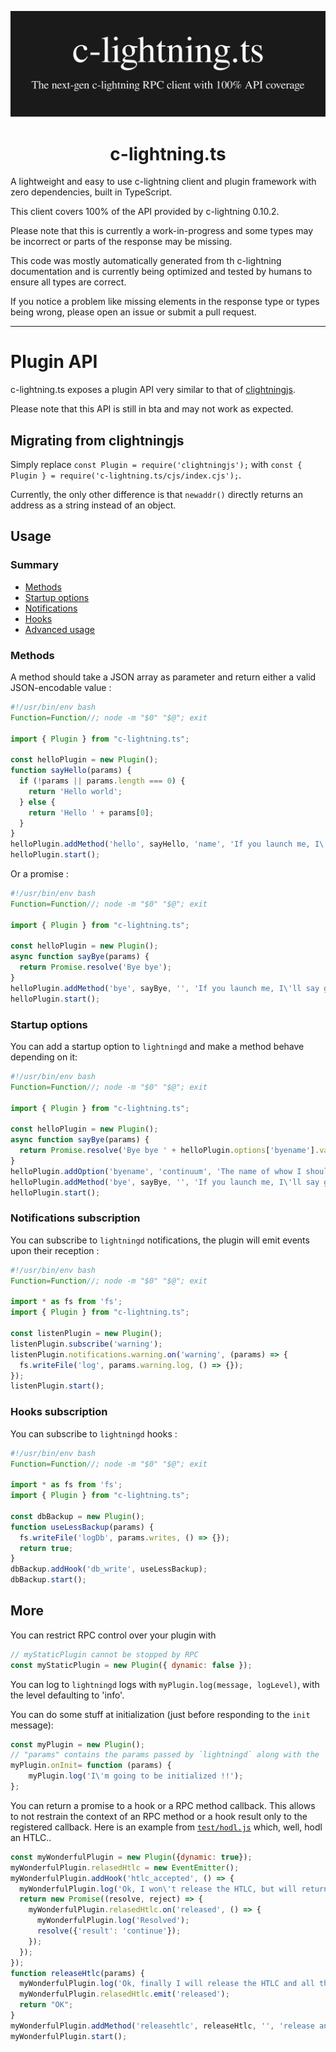 <p align="center">
  <img width="700" src="https://github.com/runcitadel/c-lightning-client/raw/main/c-lightning-ts-dark.png">
  <h1 align="center">c-lightning.ts</h1>
</p>

A lightweight and easy to use c-lightning client and plugin framework with zero dependencies, built in TypeScript.

This client covers 100% of the API provided by c-lightning 0.10.2.

Please note that this is currently a work-in-progress and some types may be incorrect or parts of the response may be missing.

This code was mostly automatically generated from th c-lightning documentation and is currently being optimized and tested by humans to ensure all types are correct.

If you notice a problem like missing elements in the response type or types being wrong, please open an issue or submit a pull request.

---

# Plugin API

c-lightning.ts exposes a plugin API very similar to that of [clightningjs](https://github.com/lightningd/clightningjs).

Please note that this API is still in bta and may not work as expected.

## Migrating from clightningjs

Simply replace `const Plugin = require('clightningjs');` with `const { Plugin } = require('c-lightning.ts/cjs/index.cjs');`.

Currently, the only other difference is that `newaddr()` directly returns an address as a string instead of an object.

## Usage


### Summary

- [Methods](#methods)
- [Startup options](#startup-options)
- [Notifications](#notifications-subscription)
- [Hooks](#hooks-subscription)
- [Advanced usage](#more)

### Methods

A method should take a JSON array as parameter and return either a valid JSON-encodable value :

```javascript
#!/usr/bin/env bash
Function=Function//; node -m "$0" "$@"; exit

import { Plugin } from "c-lightning.ts";

const helloPlugin = new Plugin();
function sayHello(params) {
  if (!params || params.length === 0) {
    return 'Hello world';
  } else {
    return 'Hello ' + params[0];
  }
}
helloPlugin.addMethod('hello', sayHello, 'name', 'If you launch me, I\'ll great you !');
helloPlugin.start();
```
Or a promise :
```javascript
#!/usr/bin/env bash
Function=Function//; node -m "$0" "$@"; exit

import { Plugin } from "c-lightning.ts";

const helloPlugin = new Plugin();
async function sayBye(params) {
  return Promise.resolve('Bye bye');
}
helloPlugin.addMethod('bye', sayBye, '', 'If you launch me, I\'ll say good bye');
helloPlugin.start();
```

### Startup options
You can add a startup option to `lightningd` and make a method behave depending on it:
```javascript
#!/usr/bin/env bash
Function=Function//; node -m "$0" "$@"; exit

import { Plugin } from "c-lightning.ts";

const helloPlugin = new Plugin();
async function sayBye(params) {
  return Promise.resolve('Bye bye ' + helloPlugin.options['byename'].value);
}
helloPlugin.addOption('byename', 'continuum', 'The name of whow I should say bye to', 'string');
helloPlugin.addMethod('bye', sayBye, '', 'If you launch me, I\'ll say good bye');
helloPlugin.start();
```

### Notifications subscription
You can subscribe to `lightningd` notifications, the plugin will emit events upon their reception :
```javascript
#!/usr/bin/env bash
Function=Function//; node -m "$0" "$@"; exit

import * as fs from 'fs';
import { Plugin } from "c-lightning.ts";

const listenPlugin = new Plugin();
listenPlugin.subscribe('warning');
listenPlugin.notifications.warning.on('warning', (params) => {
  fs.writeFile('log', params.warning.log, () => {});
});
listenPlugin.start();
```

### Hooks subscription
You can subscribe to `lightningd` hooks :
```javascript
#!/usr/bin/env bash
Function=Function//; node -m "$0" "$@"; exit

import * as fs from 'fs';
import { Plugin } from "c-lightning.ts";

const dbBackup = new Plugin();
function useLessBackup(params) {
  fs.writeFile('logDb', params.writes, () => {});
  return true;
}
dbBackup.addHook('db_write', useLessBackup);
dbBackup.start();
```

## More
You can restrict RPC control over your plugin with
```javascript
// myStaticPlugin cannot be stopped by RPC
const myStaticPlugin = new Plugin({ dynamic: false });
```

You can log to `lightningd` logs with `myPlugin.log(message, logLevel)`, with the level
defaulting to 'info'.

You can do some stuff at initialization (just before responding to the `init` message):
```javascript
const myPlugin = new Plugin();
// "params" contains the params passed by `lightningd` along with the `init` message
myPlugin.onInit= function (params) {
	myPlugin.log('I\'m going to be initialized !!');
};
```

You can return a promise to a hook or a RPC method callback. This allows to not restrain
the context of an RPC method or a hook result only to the registered callback. Here is an
example from [`test/hodl.js`](test/hodl.js) which, well, hodl an HTLC..
```javascript
const myWonderfulPlugin = new Plugin({dynamic: true});
myWonderfulPlugin.relasedHtlc = new EventEmitter();
myWonderfulPlugin.addHook('htlc_accepted', () => {
  myWonderfulPlugin.log('Ok, I won\'t release the HTLC, but will return!');
  return new Promise((resolve, reject) => {
    myWonderfulPlugin.relasedHtlc.on('released', () => {
      myWonderfulPlugin.log('Resolved');
      resolve({'result': 'continue'});
    });
  });
});
function releaseHtlc(params) {
  myWonderfulPlugin.log('Ok, finally I will release the HTLC and all the stuck liquidity.');
  myWonderfulPlugin.relasedHtlc.emit('released');
  return "OK";
}
myWonderfulPlugin.addMethod('releasehtlc', releaseHtlc, '', 'release an HTLC', '.');
myWonderfulPlugin.start();
```
